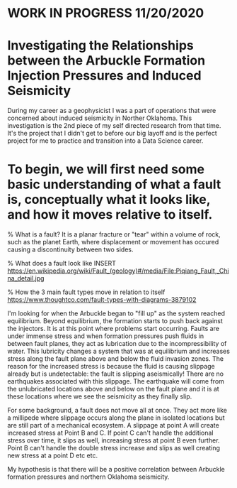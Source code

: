 # WORK IN PROGRESS 11/20/2020
# Investigating the Relationships between the Arbuckle Formation Injection Pressures and Induced Seismicity

During my career as a geophysicist I was a part of operations that were concerned about induced seismicity in Norther Oklahoma. This investigation is the 2nd piece of my self directed research from that time.  It's the project that I didn't get to before our big layoff and is the perfect project for me to practice and transition into a Data Science career. 

<Insert GRAPHIC HERE of OK Earthquakes over time>


# To begin, we will first need some basic understanding of what a fault is, conceptually what it looks like, and how it moves relative to itself.

% What is a fault?
It is a planar fracture or "tear" within a volume of rock, such as the planet Earth, where displacement or movement has occured causing a discontinuity between two sides.

% What does a fault look like
INSERT https://en.wikipedia.org/wiki/Fault_(geology)#/media/File:Piqiang_Fault,_China_detail.jpg

% How the 3 main fault types move in relation to itself
https://www.thoughtco.com/fault-types-with-diagrams-3879102

I'm looking for when the Arbuckle began to "fill up" as the system reached equilibrium. Beyond equilibrium, the formation starts to push back against the injectors. It is at this point where problems start occurring. Faults are under immense stress and when formation pressures push fluids in between fault planes, they act as lubrication due to the incompressibility of water. This lubricity changes a system that was at equilibrium and increases stress along the fault plane above and below the fluid invasion zones. The reason for the increased stress is because the fluid is causing slippage already but is undetectable: the fault is slipping aseismically! There are no earthquakes associated with this slippage. The earthquake will come from the unlubricated locations above and below on the fault plane and it is at these locations where we see the seismicity as they finally slip.

For some background, a fault does not move all at once. They act more like a millipede where slippage occurs along the plane in isolated locations but are still part of a mechanical ecosystem. A slippage at point A will create increased stress at Point B and C. If point C can't handle the additional stress over time, it slips as well, increasing stress at point B even further. Point B can't handle the double stress increase and slips as well creating new stress at a point D etc etc.

My hypothesis is that there will be a positive correlation between Arbuckle formation pressures and northern Oklahoma seismicity.

